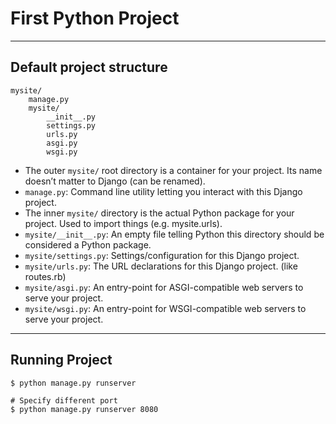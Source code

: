 # First Python Project

---
## Default project structure
```commandline
mysite/
    manage.py
    mysite/
        __init__.py
        settings.py
        urls.py
        asgi.py
        wsgi.py
```
- The outer `mysite/` root directory is a container for your project. Its name doesn’t matter to Django (can be renamed).
- `manage.py`: Command line utility letting you interact with this Django project.
- The inner `mysite/` directory is the actual Python package for your project. Used to import things (e.g. mysite.urls).
- `mysite/__init__.py`: An empty file telling Python this directory should be considered a Python package.
- `mysite/settings.py`: Settings/configuration for this Django project. 
- `mysite/urls.py`: The URL declarations for this Django project. (like routes.rb)
- `mysite/asgi.py`: An entry-point for ASGI-compatible web servers to serve your project.
- `mysite/wsgi.py`: An entry-point for WSGI-compatible web servers to serve your project.
---

## Running Project
```commandline
$ python manage.py runserver

# Specify different port
$ python manage.py runserver 8080
```
